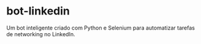 # bot-linkedin
Um bot inteligente criado com Python e Selenium para automatizar tarefas de networking no LinkedIn.
